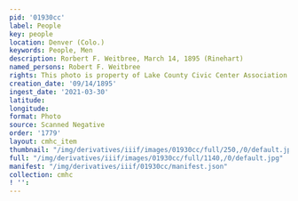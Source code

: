 ```yaml
---
pid: '01930cc'
label: People
key: people
location: Denver (Colo.)
keywords: People, Men
description: Rorbert F. Weitbree, March 14, 1895 (Rinehart)
named_persons: Robert F. Weitbree
rights: This photo is property of Lake County Civic Center Association.
creation_date: '09/14/1895'
ingest_date: '2021-03-30'
latitude: 
longitude: 
format: Photo
source: Scanned Negative
order: '1779'
layout: cmhc_item
thumbnail: "/img/derivatives/iiif/images/01930cc/full/250,/0/default.jpg"
full: "/img/derivatives/iiif/images/01930cc/full/1140,/0/default.jpg"
manifest: "/img/derivatives/iiif/01930cc/manifest.json"
collection: cmhc
! '': 
---
```


